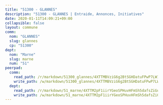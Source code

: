 ```yaml
---
title: "51300 - GLANNES"
description: "51300 - GLANNES | Entraide, Annonces, Initiatives"
date: 2020-01-11T14:09:21+09:00
collapsible: false
layout: commune
comm:
  nom: "GLANNES"
  slug: glannes
  cp: "51300"
dept:
  nom: "Marne"
  slug: marne
  num: "51"
peerpad:
  comm:
    read_path: /r/markdown/51300_glannes/4XTTMBVziG6g2BtSGHDatuFPwP7LW1TKhEYJRo5s4xAHPudHf
    write_path: /w/markdown/51300_glannes/4XTTMBVziG6g2BtSGHDatuFPwP7LW1TKhEYJRo5s4xAHPudHf-K3TgU2hUcPkKWfBaAaKBVvU1e2yU4n9Vp4j7RRdn7TH5ncDpTLy7NGVWYop1Y7xRFEyL6bCDQKG4PrLdXSak6NUrcCncNwsM4BtghghEPeEmhfMgrKpjq7PtdMByHAE6KbSNwNFP
  dept:
    read_path: /r/markdown/51_marne/4XTTM2pF1iirYGeoSPHuvHFmSh5dafsZiGuDVqApNYr9W2doe
    write_path: /w/markdown/51_marne/4XTTM2pF1iirYGeoSPHuvHFmSh5dafsZiGuDVqApNYr9W2doe-K3TgV7EpXmd75L5pz6aUTALihWsFeiubyposyfPgz6DbQby3ZQF3gNXaGqeRVGevfRz46yND7Y8QkCv5VozWFj5shZbEokjWNQrdmmsAHCxzuLQj5kuinh4kCdsefHKLdp7xhUwa
---
```


